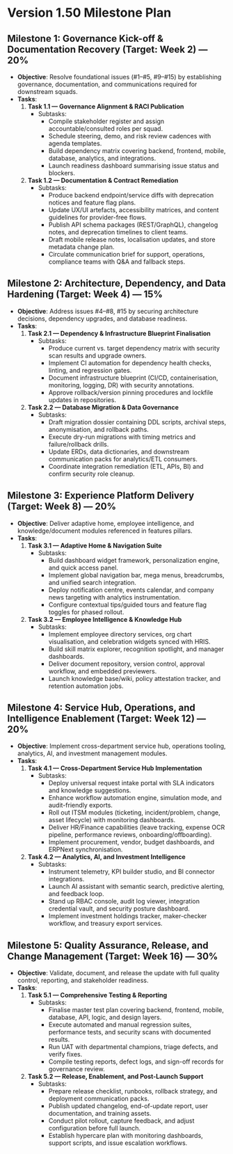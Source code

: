 # Version 1.50 Milestone Plan

## Milestone 1: Governance Kick-off & Documentation Recovery (Target: Week 2) — 20%
- **Objective**: Resolve foundational issues (#1–#5, #9–#15) by establishing governance, documentation, and communications required for downstream squads.
- **Tasks**:
  1. **Task 1.1 — Governance Alignment & RACI Publication**
     - Subtasks:
       - Compile stakeholder register and assign accountable/consulted roles per squad.
       - Schedule steering, demo, and risk review cadences with agenda templates.
       - Build dependency matrix covering backend, frontend, mobile, database, analytics, and integrations.
       - Launch readiness dashboard summarising issue status and blockers.
  2. **Task 1.2 — Documentation & Contract Remediation**
     - Subtasks:
       - Produce backend endpoint/service diffs with deprecation notices and feature flag plans.
       - Update UX/UI artefacts, accessibility matrices, and content guidelines for provider-free flows.
       - Publish API schema packages (REST/GraphQL), changelog notes, and deprecation timelines to client teams.
       - Draft mobile release notes, localisation updates, and store metadata change plan.
       - Circulate communication brief for support, operations, compliance teams with Q&A and fallback steps.

## Milestone 2: Architecture, Dependency, and Data Hardening (Target: Week 4) — 15%
- **Objective**: Address issues #4–#8, #15 by securing architecture decisions, dependency upgrades, and database readiness.
- **Tasks**:
  1. **Task 2.1 — Dependency & Infrastructure Blueprint Finalisation**
     - Subtasks:
       - Produce current vs. target dependency matrix with security scan results and upgrade owners.
       - Implement CI automation for dependency health checks, linting, and regression gates.
       - Document infrastructure blueprint (CI/CD, containerisation, monitoring, logging, DR) with security annotations.
       - Approve rollback/version pinning procedures and lockfile updates in repositories.
  2. **Task 2.2 — Database Migration & Data Governance**
     - Subtasks:
       - Draft migration dossier containing DDL scripts, archival steps, anonymisation, and rollback paths.
       - Execute dry-run migrations with timing metrics and failure/rollback drills.
       - Update ERDs, data dictionaries, and downstream communication packs for analytics/ETL consumers.
       - Coordinate integration remediation (ETL, APIs, BI) and confirm security role cleanup.

## Milestone 3: Experience Platform Delivery (Target: Week 8) — 20%
- **Objective**: Deliver adaptive home, employee intelligence, and knowledge/document modules referenced in features pillars.
- **Tasks**:
  1. **Task 3.1 — Adaptive Home & Navigation Suite**
     - Subtasks:
       - Build dashboard widget framework, personalization engine, and quick access panel.
       - Implement global navigation bar, mega menus, breadcrumbs, and unified search integration.
       - Deploy notification centre, events calendar, and company news targeting with analytics instrumentation.
       - Configure contextual tips/guided tours and feature flag toggles for phased rollout.
  2. **Task 3.2 — Employee Intelligence & Knowledge Hub**
     - Subtasks:
       - Implement employee directory services, org chart visualisation, and celebration widgets synced with HRIS.
       - Build skill matrix explorer, recognition spotlight, and manager dashboards.
       - Deliver document repository, version control, approval workflow, and embedded previewers.
       - Launch knowledge base/wiki, policy attestation tracker, and retention automation jobs.

## Milestone 4: Service Hub, Operations, and Intelligence Enablement (Target: Week 12) — 20%
- **Objective**: Implement cross-department service hub, operations tooling, analytics, AI, and investment management modules.
- **Tasks**:
  1. **Task 4.1 — Cross-Department Service Hub Implementation**
     - Subtasks:
       - Deploy universal request intake portal with SLA indicators and knowledge suggestions.
       - Enhance workflow automation engine, simulation mode, and audit-friendly exports.
       - Roll out ITSM modules (ticketing, incident/problem, change, asset lifecycle) with monitoring dashboards.
       - Deliver HR/Finance capabilities (leave tracking, expense OCR pipeline, performance reviews, onboarding/offboarding).
       - Implement procurement, vendor, budget dashboards, and ERPNext synchronisation.
  2. **Task 4.2 — Analytics, AI, and Investment Intelligence**
     - Subtasks:
       - Instrument telemetry, KPI builder studio, and BI connector integrations.
       - Launch AI assistant with semantic search, predictive alerting, and feedback loop.
       - Stand up RBAC console, audit log viewer, integration credential vault, and security posture dashboard.
       - Implement investment holdings tracker, maker-checker workflow, and treasury export services.

## Milestone 5: Quality Assurance, Release, and Change Management (Target: Week 16) — 30%
- **Objective**: Validate, document, and release the update with full quality control, reporting, and stakeholder readiness.
- **Tasks**:
  1. **Task 5.1 — Comprehensive Testing & Reporting**
     - Subtasks:
       - Finalise master test plan covering backend, frontend, mobile, database, API, logic, and design layers.
       - Execute automated and manual regression suites, performance tests, and security scans with documented results.
       - Run UAT with departmental champions, triage defects, and verify fixes.
       - Compile testing reports, defect logs, and sign-off records for governance review.
  2. **Task 5.2 — Release, Enablement, and Post-Launch Support**
     - Subtasks:
       - Prepare release checklist, runbooks, rollback strategy, and deployment communication packs.
       - Publish updated changelog, end-of-update report, user documentation, and training assets.
       - Conduct pilot rollout, capture feedback, and adjust configuration before full launch.
       - Establish hypercare plan with monitoring dashboards, support scripts, and issue escalation workflows.
